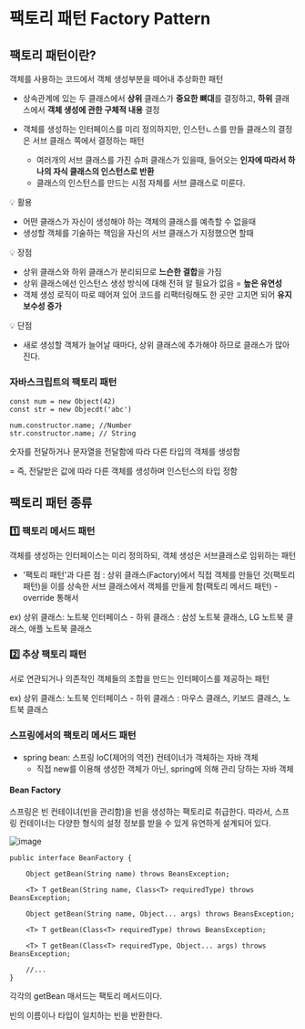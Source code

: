 # 팩토리 패턴 Factory Pattern

## 팩토리 패턴이란?

객체를 사용하는 코드에서 객체 생성부분을 떼어내 추상화한 패턴
- 상속관계에 있는 두 클래스에서 **상위** 클래스가 **중요한 뼈대**를 결정하고, **하위** 클래스에서 **객체 생성에 관한 구체적 내용** 결정

- 객체를 생성하는 인터페이스를 미리 정의하지만, 인스턴ㄴ스를 만들 클래스의 결정은 서브 클래스 쪽에서 결정하는 패턴
    - 여러개의 서브 클래스를 가진 슈퍼 클래스가 있을때, 들어오는 **인자에 따라서 하나의 자식 클래스의 인스턴스로 반환**
    - 클래스의 인스턴스를 만드는 시점 자체를 서브 클래스로 미룬다.

💡 활용
- 어떤 클래스가 자신이 생성해야 하는 객체의 클래스를 예측할 수 없을때
- 생성할 객체를 기술하는 책임을 자신의 서브 클래스가 지정했으면 할때


💡 장점
- 상위 클래스와 하위 클래스가 분리되므로 **느슨한 결합**을 가짐
- 상위 클래스에선 인스턴스 생성 방식에 대해 전혀 알 필요가 없음 = **높은 유연성**
- 객체 생성 로직이 따로 떼어져 있어 코드를 리팩터링해도 한 곳만 고치면 되어 **유지보수성 증가**

💡 단점
- 새로 생성할 객체가 늘어날 때마다, 상위 클래스에 추가해야 하므로 클래스가 많아진다.


### 자바스크립트의 팩토리 패턴

```
const num = new Object(42)
const str = new Objecdt('abc')

num.constructor.name; //Number
str.constructor.name; // String
```
숫자를 전달하거나 문자열을 전달함에 따라 다른 타입의 객체를 생성함

= 즉, 전달받은 값에 따라 다른 객체를 생성하며 인스턴스의 타입 정함


## 팩토리 패턴 종류

### 1️⃣ 팩토리 메서드 패턴

객체를 생성하는 인터페이스는 미리 정의하되, 객체 생성은 서브클래스로 임위하는 패턴

- '팩토리 패턴'과 다른 점 : 상위 클래스(Factory)에서 직접 객체를 만들던 것(팩토리 패턴)을 이를 상속한 서브 클래스에서 객체를 만들게 함(팩토리 메서드 패턴) - override 통해서

ex) 상위 클래스: 노트북 인터페이스
    - 하위 클래스 : 삼성 노트북 클래스, LG 노트북 클래스, 애플 노트북 클래스

### 2️⃣ 추상 팩토리 패턴

서로 연관되거나 의존적인 객체들의 조합을 만드는 인터페이스를 제공하는 패턴

ex) 상위 클래스: 노트북 인터페이스
    - 하위 클래스  : 마우스 클래스, 키보드 클래스, 노트북 클래스




### 스프링에서의 팩토리 메서드 패턴

- spring bean: 스프링 IoC(제어의 역전) 컨테이너가 객체하는 자바 객체
    - 직접 new를 이용해 생성한 객체가 아닌, spring에 의해 관리 당하는 자바 객체


#### Bean Factory

스프링은 빈 컨테이녀(빈을 관리함)을 빈을 생성하는 팩토리로 취급한다.
따라서, 스프링 컨테이너는 다양한 형식의 설정 정보를 받을 수 있게 유연하게 설계되어 있다.

![image](https://github.com/zeunxx/algorithm/assets/81572478/7310900e-24c7-48f9-8eb1-13300f7766cf)


```
public interface BeanFactory {

    Object getBean(String name) throws BeansException;

    <T> T getBean(String name, Class<T> requiredType) throws BeansException;

    Object getBean(String name, Object... args) throws BeansException;

    <T> T getBean(Class<T> requiredType) throws BeansException;

    <T> T getBean(Class<T> requiredType, Object... args) throws BeansException;
    
    //...
}
```

각각의 getBean 매서드는 팩토리 메서드이다. 

빈의 이름이나 타입이 일치하는 빈을 반환한다.